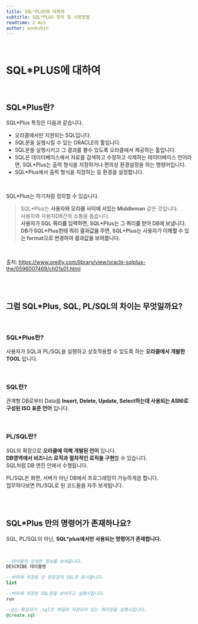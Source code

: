 ```yaml
---
title: SQL*PLUS에 대하여
subtitle: SQL*PLUS 정의 및 사용방법
readtime: 2 min
author: wookshin
---
```


<br/>

# SQL*PLUS에 대하여

<br/>

## SQL*Plus란?  

SQL*Plus 특징은 다음과 같습니다.  

 - 오라클에서만 지원되는 SQL입니다.    
 - SQL문을 실행시킬 수 있는 ORACLE의 툴입니다.    
 - SQL문을 실행시키고 그 결과를 볼수 있도록 오라클에서 제공하는 툴입니다.    
 - SQL은 데이터베이스에서 자료를 검색하고 수정하고 삭제하는 테이터베이스 언어라면,  SQL*Plus는 출력 형식을 지정하거나 편의상 환경설정을 하는 명령어입니다.  
 - SQL*Plus에서 출력 형식을 지정하는 등 환경을 설정합니다.   

<br/>

SQL*Plus는 하기처럼 정의할 수 있습니다.    

> SQL*Plus는 **사용자와 오라클 사이에 서있는 Middleman** 같은 것입니다.    
사용자와 사용자DB간의 소통을 돕습니다.  
**사용자가 SQL 쿼리를 입력하면, SQL\*Plus는 그 쿼리를 받아 DB에 보냅니다.  
DB가 SQL\*Plus한테 쿼리 결과값을 주면, SQL\*Plus는 사용자가 이해할 수 있는 format으로 변경하여 결과값을 보여줍니다.**   

<br/>

출처: https://www.oreilly.com/library/view/oracle-sqlplus-the/0596007469/ch01s01.html 

<br/><br/>

## 그럼 SQL*Plus, SQL, PL/SQL의 차이는 무엇일까요?

<br/>

### SQL*Plus란?
사용자가 SQL과 PL/SQL을 실행하고 상호작용할 수 있도록 하는 **오라클에서 개발한 TOOL** 입니다. 

<br/>

### SQL란?
관계형 DB로부터 Data를 **Insert, Delete, Update, Select하는데 사용되는 ASNI로 구성된 ISO 표준 언어** 입니다. 

<br/>

### PL/SQL란?
SQL의 확장으로 **오라클에 의해 개발된 언어** 입니다.    
**DB영역에서 비즈니스 로직과 절차적인 로직을 구현**할 수 있습니다.    
SQL처럼 DB 엔진 안에서 수행됩니다.   

PL/SQL은 화면, 서버가 아닌 DB에서 프로그래밍이 가능하게끔 합니다.  
업무하다보면 PL/SQL로 된 코드들을 자주 보게됩니다.  

<br/><br/>

## SQL*Plus 만의 명령어가 존재하나요?

SQL, PL/SQL이 아닌, **SQL*plus에서만 사용되는 명령어가 존재합니다.**  

<br/>

```sql
--테이블의 상세한 정보를 보여줍니다.  
DESCRIBE 테이블명  

--버퍼에 저장된 단 한문장의 SQL문 표시합니다.  
list  

--버퍼에 저장된 SQL문을 보여주고 실행시킵니다.  
run  

--@는 확장자가 .sql인 파일에 저장되어 있는 쿼리문을 실행시킵니다.   
@create.sql  

```


<br/><br/><br/><br/><br/>

